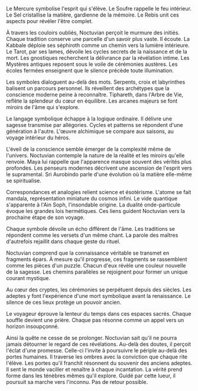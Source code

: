 Le Mercure symbolise l'esprit qui s'élève.
Le Soufre rappelle le feu intérieur.
Le Sel cristallise la matière, gardienne de la mémoire.
Le Rebis unit ces aspects pour révéler l'être complet.

À travers les couloirs oubliés, Noctuvian perçoit le murmure des initiés.
Chaque tradition conserve une parcelle d'un savoir plus vaste.
Il écoute.
La Kabbale déploie ses séphiroth comme un chemin vers la lumière intérieure.
Le Tarot, par ses lames, dévoile les cycles secrets de la naissance et de la mort.
Les gnostiques recherchent la délivrance par la révélation intime.
Les Mystères antiques reposent sous le voile de cérémonies austères.
Les écoles fermées enseignent que le silence précède toute illumination.

Les symboles dialoguent au-delà des mots.
Serpents, croix et labyrinthes balisent un parcours personnel.
Ils réveillent des archétypes que la conscience moderne peine à reconnaître.
Tiphareth, dans l'Arbre de Vie, reflète la splendeur du cœur en équilibre.
Les arcanes majeurs se font miroirs de l'âme qui s'explore.

Le langage symbolique échappe à la logique ordinaire.
Il délivre une sagesse transmise par allégories.
Cycles et patterns se répondent d'une génération à l'autre.
L'œuvre alchimique se compare aux saisons, au voyage intérieur du héros.

L'éveil de la conscience semble émerger de la complexité même de l'univers.
Noctuvian contemple la nature de la réalité et les miroirs qu'elle renvoie.
Maya lui rappelle que l'apparence masque souvent des vérités plus profondes.
Les penseurs modernes décrivent une ascension de l'esprit vers le supramental.
Sri Aurobindo parle d'une évolution où la matière elle-même se spiritualise.

Correspondances et analogies relient science et ésotérisme.
L'atome se fait mandala, représentation miniature du cosmos infini.
Le vide quantique s'apparente à l'Ain Soph, l'insondable origine.
La dualité onde-particule évoque les grandes lois hermétiques.
Ces liens guident Noctuvian vers la prochaine étape de son voyage.

Chaque symbole dévoile un écho différent de l'âme.
Les traditions se répondent comme les versets d'un même chant.
La parole des maîtres d'autrefois rejaillit dans chaque geste du rituel.

Noctuvian comprend que la connaissance véritable se transmet en fragments épars.
À mesure qu'il progresse, ces fragments se rassemblent comme les pièces d'un puzzle.
Chacun d'eux révèle une couleur nouvelle de la sagesse.
Les chemins parallèles se rejoignent pour former un unique courant mystique.

Au cœur des cryptes, les cérémonies se perpétuent depuis des siècles.
Les adeptes y font l'expérience d'une mort symbolique avant la renaissance.
Le silence de ces lieux protège un pouvoir ancien.

Le voyageur éprouve la lenteur du temps dans ces espaces sacrés.
Chaque souffle devient une prière.
Chaque pas résonne comme un appel vers un horizon insoupçonné.

Ainsi la quête ne cesse de se prolonger.
Noctuvian sait qu'il ne pourra jamais détourner le regard de ces révélations.
Au-delà des doutes, il perçoit l'éclat d'une promesse.
Celle-ci l'invite à poursuivre le périple au-delà des portes humaines.
Il traverse les ombres avec la conviction que chaque rite l'élève.
Les portes qu'il franchit résonnent du souvenir des anciens adeptes.
Il sent le monde vaciller et renaître à chaque incantation.
La vérité prend forme dans les ténèbres mêmes qu'il explore.
Guidé par cette lueur, il poursuit sa marche vers l'inconnu.
Pas de retour possible.
